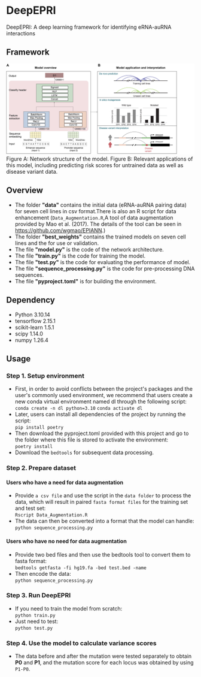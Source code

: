# DeepEPRI
DeepEPRI: A  deep learning framework for identifying eRNA-auRNA interactions
## Framework
![image](https://github.com/WMU-SuLab/DeepEPRI/blob/main/images/workflow.jpg)\
Figure A: Network structure of the model. Figure B: Relevant applications of this model, including predicting risk scores for untrained data as well as disease variant data.
## Overview
* The folder __"data"__ contains the initial data (eRNA-auRNA pairing data) for seven cell lines in csv format.There is also an R script for data enhancement (`Data_Augmentation.R`,A tool of data augmentation provided by Mao et al. (2017). The details of the tool can be seen in https://github.com/wgmao/EPIANN.)
* The folder __"best_weights"__ contains the trained models on seven cell lines and the for use or validation.
* The file __"model.py"__ is the code of the network architecture.
* The file __"train.py"__ is the code for training the model.
* The file __"test.py"__ is the code for evaluating the performance of model.
* The file __"sequence_processing.py"__ is the code for pre-processing DNA sequences.
* The file __"pyproject.toml"__ is for building the environment.
## Dependency
* Python 3.10.14
* tensorflow 2.15.1
* scikit-learn 1.5.1
* scipy 1.14.0
* numpy 1.26.4
## Usage
### Step 1. Setup environment
* First, in order to avoid conflicts between the project's packages and the user's commonly used environment, we recommend that users create a new conda virtual environment named dl through the following script:\
`conda create -n dl python=3.10`
`conda activate dl`
* Later, users can install all dependencies of the project by running the script:\
`pip install poetry`
* Then download the pyproject.toml provided with this project and go to the folder where this file is stored to activate the environment:\
`poetry install`
* Download the `bedtools` for subsequent data processing.
### Step 2. Prepare dataset
#### Users who have a need for data augmentation
* Provide `a csv file` and use the script in the `data folder` to process the data, which will result in paired `fasta format files` for the training set and test set:\
`Rscript Data_Augmentation.R`
* The data can then be converted into a format that the model can handle:\
`python sequence_processing.py`
#### Users who have no need for data augmentation
* Provide two bed files and then use the bedtools tool to convert them to fasta format:\
`bedtools getfasta -fi hg19.fa -bed test.bed -name`
* Then encode the data:\
`python sequence_processing.py`
### Step 3. Run DeepEPRI
* If you need to train the model from scratch:\
`python train.py`
* Just need to test:\
`python test.py`
### Step 4. Use the model to calculate variance scores
* The data before and after the mutation were tested separately to obtain __P0__ and __P1__, and the mutation score for each locus was obtained by using `P1-P0`.

